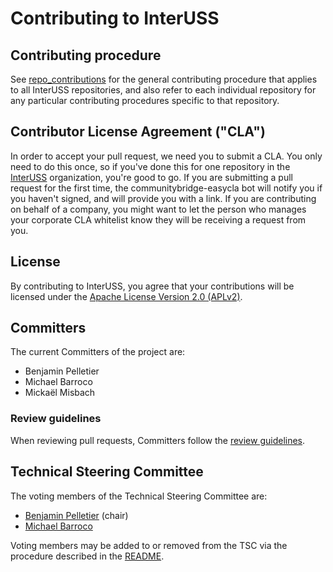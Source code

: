 # Contributing to InterUSS

## Contributing procedure

See [repo_contributions](repo_contributions.md) for the general contributing procedure that applies to all InterUSS repositories, and also refer to each individual repository for any particular contributing procedures specific to that repository.

## Contributor License Agreement ("CLA")

In order to accept your pull request, we need you to submit a CLA. You only need to do this once, so if you've done this for one repository in the [InterUSS](https://github.com/interuss) organization, you're good to go. If you are submitting a pull request for the first time, the communitybridge-easycla bot will notify you if you haven't signed, and will provide you with a link.  If you are contributing on behalf of a company, you might want to let the person who manages your corporate CLA whitelist know they will be receiving a request from you.

## License

By contributing to InterUSS, you agree that your contributions will be licensed under the [Apache License Version 2.0 (APLv2)](LICENSE).

## Committers

The current Committers of the project are:

* Benjamin Pelletier
* Michael Barroco
* Mickaël Misbach

### Review guidelines

When reviewing pull requests, Committers follow the [review guidelines](review_guidelines.md).

## Technical Steering Committee

The voting members of the Technical Steering Committee are:

* [Benjamin Pelletier](https://github.com/BenjaminPelletier) (chair)
* [Michael Barroco](github.com/barroco)

Voting members may be added to or removed from the TSC via the procedure described in the [README](README.md#members).
